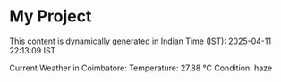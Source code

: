 # My Project

This content is dynamically generated in Indian Time (IST): 2025-04-11 22:13:09 IST


Current Weather in Coimbatore:
Temperature: 27.88 °C
Condition: haze
